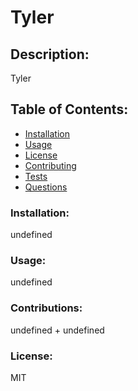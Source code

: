 # Tyler
  ## Description: 
  Tyler

  ## Table of Contents:
  * [Installation](#installation)
  * [Usage](#usage)
  * [License](#license)
  * [Contributing](#contributing)
  * [Tests](#tests)
  * [Questions](#questions)

### Installation:
undefined

### Usage:
undefined

### Contributions:
undefined + undefined

### License:
MIT


